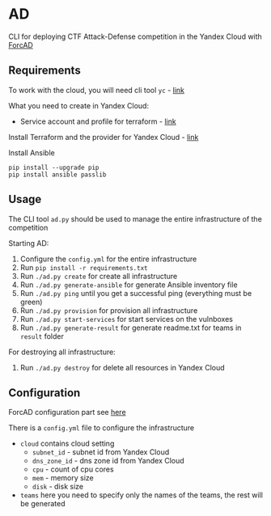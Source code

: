 # AD

CLI for deploying CTF Attack-Defense competition in the Yandex Cloud with [ForcAD](https://github.com/pomo-mondreganto/ForcAD)

## Requirements

To work with the cloud, you will need cli tool `yc` - [link](https://yandex.cloud/ru/docs/cli/quickstart)

What you need to create in Yandex Cloud:
- Service account and profile for terraform - [link](https://yandex.cloud/ru/docs/tutorials/infrastructure-management/terraform-quickstart#get-credentials)


Install Terraform and the provider for Yandex Cloud  - [link](https://yandex.cloud/ru/docs/tutorials/infrastructure-management/terraform-quickstart#configure-provider)

Install Ansible
````
pip install --upgrade pip
pip install ansible passlib
````

## Usage

The CLI tool `ad.py` should be used to manage the entire infrastructure of the competition

Starting AD:
1. Configure the `config.yml` for the entire infrastructure
2. Run `pip install -r requirements.txt`
3. Run `./ad.py create` for create all infrastructure
4. Run `./ad.py generate-ansible` for generate Ansible inventory file
5. Run `./ad.py ping`  until you get a successful ping (everything must be green)
6. Run `./ad.py provision` for provision all infrastructure
7. Run `./ad.py start-services` for start services on the vulnboxes
8. Run `./ad.py generate-result` for generate readme.txt for teams in `result` folder

For destroying all infrastructure:

1. Run `./ad.py destroy` for delete all resources in Yandex Cloud

## Configuration

ForcAD configuration part see [here](https://github.com/pomo-mondreganto/ForcAD)
 
There is a `config.yml` file to configure the infrastructure
* `cloud` contains cloud setting
    * `subnet_id` - subnet id from Yandex Cloud
    * `dns_zone_id` - dns zone id from Yandex Cloud
    * `cpu` - count of cpu cores
    * `mem` - memory size
    * `disk` - disk size
* `teams` here you need to specify only the names of the teams, the rest will be generated


